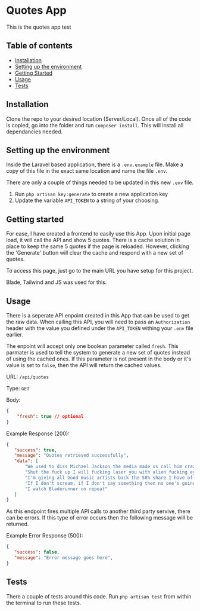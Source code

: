 # Quotes App

This is the quotes app test

## Table of contents

- [Installation](#installation)
- [Setting up the environment](#setting-up-the-environment)
- [Getting Started](#getting-started)
- [Usage](#usage)
- [Tests](#tests)

## Installation

Clone the repo to your desired location (Server/Local). Once all of the code is copied, go into the folder and run `composer install`. This will install all dependancies needed.

## Setting up the environment

Inside the Laravel based application, there is a `.env.example` file. Make a copy of this file in the exact same location and name the file `.env`.

There are only a couple of things needed to be updated in this new `.env` file. 

1. Run `php artisan key:generate` to create a new application key
2. Update the variable `API_TOKEN` to a string of your choosing.

## Getting started

For ease, I have created a frontend to easily use this App. Upon initial page load, it will call the API and show 5 quotes. There is a cache solution in place to keep the same 5 quotes if the page is reloaded. However, clicking the 'Generate' button will clear the cache and respond with a new set of quotes.

To access this page, just go to the main URL you have setup for this project.

Blade, Tailwind and JS was used for this.

## Usage

There is a seperate API enpoint created in this App that can be used to get the raw data. When calling this API, you will need to pass an `Authorization` header with the value you defined under the `API_TOKEN` withing your `.env` file earlier.

The enpoint will accept only one boolean parameter called `fresh`. This parmater is used to tell the system to generate a new set of quotes instead of using the cached ones. If this parameter is not present in the body or it's value is set to `false`, then the API will return the cached values.

URL: `/api/quotes`

Type: `GET`

Body:

```json
{
    "fresh": true // optional
}
```

Example Response (200):
 ```json
{
	"success": true,
	"message": "Quotes retrieved successfully",
	"data": [
		"We used to diss Michael Jackson the media made us call him crazy ... then they killed him",
		"Shut the fuck up I will fucking laser you with alien fucking eyes and explode your fucking head",
		"I'm giving all Good music artists back the 50% share I have of their masters",
		"If I don't scream, if I don't say something then no one's going to say anything.",
		"I watch Bladerunner on repeat"
	]
}
```

As this endpoint fires multiple API calls to another third party servive, there can be errors. If this type of error occurs then the following message will be returned.

Example Error Response (500):
 ```json
{
	"success": false,
	"message": "Error message goes here",
}
```

## Tests

There a couple of tests around this code. Run `php artisan test` from within the terminal to run these tests.